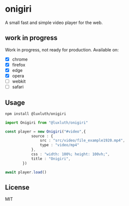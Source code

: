 # onigiri

A small fast and simple video player for the web.

## work in progress

Work in progress, not ready for production.
Available on:

- [X] chrome
- [X] firefox
- [X] edge
- [X] opera
- [ ] webkit
- [ ] safari

## Usage

```bash
npm install @luxluth/onigiri

```

```ts
import Onigiri from "@luxluth/onigiri"

const player = new Onigiri("#video",{
            source : {
                src : "src/video/file_example1920.mp4",
                type : "video/mp4"
            },
            css : "width: 100%; height: 100vh;",
            title : "Onigiri",
        })

await player.load()
```

## License

MIT
